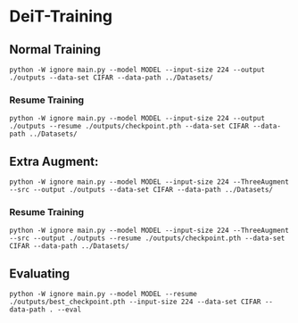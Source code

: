 # DeiT-Training

## Normal Training
```
python -W ignore main.py --model MODEL --input-size 224 --output ./outputs --data-set CIFAR --data-path ../Datasets/
```

### Resume Training
```
python -W ignore main.py --model MODEL --input-size 224 --output ./outputs --resume ./outputs/checkpoint.pth --data-set CIFAR --data-path ../Datasets/
```

## Extra Augment:
```
python -W ignore main.py --model MODEL --input-size 224 --ThreeAugment --src --output ./outputs --data-set CIFAR --data-path ../Datasets/
```

### Resume Training
```
python -W ignore main.py --model MODEL --input-size 224 --ThreeAugment --src --output ./outputs --resume ./outputs/checkpoint.pth --data-set CIFAR --data-path ../Datasets/
```

## Evaluating
```
python -W ignore main.py --model MODEL --resume ./outputs/best_checkpoint.pth --input-size 224 --data-set CIFAR --data-path . --eval
```